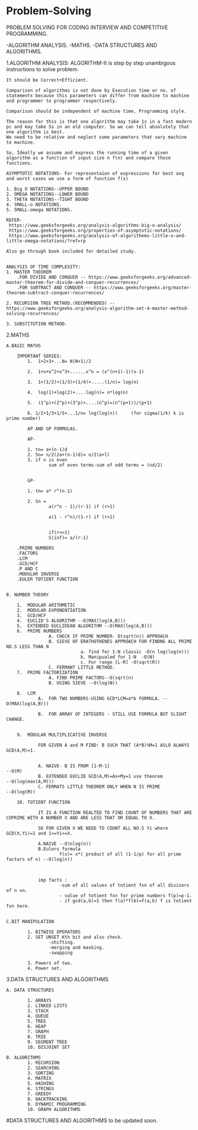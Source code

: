 # Problem-Solving
PROBLEM SOLVING FOR CODING INTERVIEW AND COMPETITIVE PROGRAMMING.

-ALGORITHM ANALYSIS.
-MATHS.
-DATA STRUCTURES AND ALGORITHMS.


1.ALGORITHM ANALYSIS:
    ALGORITHM-It is step by step unambigous instructions to solve  problem.

    It should be Correct+Efficient.

    Comparison of algorithms is not done by Execution time or no. of statements because this parameters can differ from machine to machine and programmer to programmer respectively.

    Comparison should be independent of machine time, Programming style.

    The reason for this is that one algorithm may take 1s in a fast modern pc and may take 5s in an old computer. So we can tell absolutely that one algorithm is best.
    We need to be relative and neglect some parameters that vary machine to machine.

    So, Ideally we assume and express the running time of a given algorithm as a function of input size n f(n) and compare those functions.

    ASYMPTOTIC NOTATIONS- For representaion of expressions for best avg and worst cases we use a form of function f(x)

    1. Big O NOTATIONS--UPPER BOUND
    2. OMEGA NOTATIONS--LOWER BOUND
    3. THETA NOTATIONS--TIGHT BOUND
    4. SMALL-o NOTATIONS.
    5. SMALL-omega NOTATIONS.

    REFER-  
     https://www.geeksforgeeks.org/analysis-algorithms-big-o-analysis/
     https://www.geeksforgeeks.org/properties-of-asymptotic-notations/
     https://www.geeksforgeeks.org/analysis-of-algorithems-little-o-and-little-omega-notations/?ref=rp

    Also go through book included for detailed study.


    ANALYSIS OF TIME COMPLEXITY:
    1. MASTER THEOREM
        .FOR DIVIDE AND CONQUER -- https://www.geeksforgeeks.org/advanced-master-theorem-for-divide-and-conquer-recurrences/
        .FOR SUBTRACT AND CONQUER -- https://www.geeksforgeeks.org/master-theorem-subtract-conquer-recurrences/

    2. RECURSION TREE METHOD.(RECOMMENDED) --https://www.geeksforgeeks.org/analysis-algorithm-set-4-master-method-solving-recurrences/

    3. SUBSTITUTION METHOD.


2.MATHS

    A.BASIC MATHS
    
        IMPORTANT SERIES:
            1.  1+2+3+...N= N(N+1)/2

            2.  1+x+x^2+x^3+......x^n = (x^(n+1)-1)(x-1)

            3.  1+(1/2)+(1/3)+(1/4)+.....(1/n)= log(n)

            4.  log(1)+log(2)+....log(n)= n*log(n)

            5.  (1^p)+(2^p)+(3^p)+....(n^p)=(n^(p+1))/(p+1)

            6. 1/2+1/3+1/5+...1/n= log(log(n))     (for sigma(1/k) k is prime number)

            AP AND GP FORMULAS.

            AP-

            1. tn= a+(n-1)d
            2. Sn= n/2(2a+(n-1)d)= n/2(a+l)
            3. if n is even
                    sum of even terms-sum of odd terms = (nd/2)


            GP-

            1. tn= a* r^(n-1)

            2. Sn =
                    a(r^n - 1)/(r-1) if (r>1)

                    a(1 - r^n)/(1-r) if (r<1)


                    if(r<<1)
                    S(inf)= a/(r-1)

        .PRIME NUMBERS
        .FACTORS
        .LCM
        .GCD/HCF
        .P AND C
        .MODULAR INVERSE
        .EULER TOTIENT FUNCTION


    B. NUMBER THEORY

        1.  MODULAR ARITHMETIC
        2.  MODULAR EXPONENTIATION
        3.  GCD/HCF
        4.  EUCLID'S ALGORITHM --O(MAX(log(A,B)))
        5.  EXTENDED EUCLIDEAN ALGORITHM --O(MAX(log(A,B)))
        6.  PRIME NUMBERS
                    A. CHECK IF PRIME NUMBER- O(sqrt(n)) APPROACH
                    B. SIEVE OF ERATHOTHENES APPROACH FOR FINDNG ALL PRIME NO.S LESS THAN N
                                a. find for 1-N classic -O(n log(log(n)))
                                b. Manipualed for 1-N  -O(N)
                                c. For range [L-R] -O(sqrt(R))
                    C. FERMANT LITTLE METHOD.
        7.  PRIME FACTORIZATION
                    A. FIND PRIME FACTORS--O(sqrt(n)
                    B. USING SIEVE --O(log(N))

        8.  LCM
                A.  FOR TWO NUMBERS-USING GCD*LCM=a*b FORMULA. --O(MAX(log(A,B)))

                B.  FOR ARRAY OF INTEGERS - STILL USE FORMULA BUT SLIGHT CHANGE.


        9.  MODULAR MULTIPLICATIVE INVERSE

                FOR GIVEN A and M FIND: B SUCH THAT (A*B)%M=1 ASLO ALWAYS GCD(A,M)=1.


                A. NAIVE- B IS FROM [1-M-1]                                       --O(M)
                B. EXTENDED EUCLID GCD(A,M)=Ax+My=1 use theorem                   --O(log(max(A,M)))
                C. FERMATS LITTLE THEOREM ONLY WHEN N IS PRIME                    --O(log(M))

        10. TOTIENT FUNCTION

                IT IS A FUNCTION REALTED TO FIND COUNT OF NUMBERS THAT ARE COPRIME WITH A NUMBER X AND ARE LESS THAT OR EQUAL TO X.

                SO FOR GIVEN X WE NEED TO COUNT ALL NO.S Yi where GCD(X,Yi)=1 and 1<=Yi<=X.

                A.NAIVE --O(nlog(n))
                B.Eulers formula
                        f(x)= x*( product of all (1-1/p) for all prime factors of n) --O(log(n))



                imp facts :
                        -sum of all values of totient fxn of all divisors of n =n.
                        - value of totient fxn for prime numbers f(p)=p-1.
                        - if gcd(a,b)=1 then f(a)*f(b)=f(a,b) f is totient fxn here.


    C.BIT MANIPULATION

            1. BITWISE OPERATORS
            2. SET UNSET Kth bit and also check.
                    -shifting.
                    -merging and masking.
                    -swapping

            3. Powers of two.
            4. Power set.


3.DATA STRUCTURES AND ALGORITHMS


    A. DATA STRUCTURES

            1. ARRAYS
            2. LINKED LISTS
            3. STACK
            4. QUEUE
            5. TREE
            6. HEAP
            7. GRAPH
            8. TRIE
            9. SEGMENT TREE
            10. DISJOINT SET

    B. ALGORITHMS
            1. RECURSION
            2. SEARCHING
            3. SORTING
            4. MATRIX
            5. HASHING
            6. STRINGS
            7. GREEDY
            8. BACKTRACKING
            9. DYNAMIC PROGRAMMING
            10. GRAPH ALGORITHMS



#DATA STRUCTURES AND ALGORITHMS to be updated soon.
